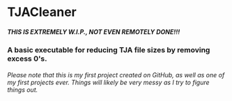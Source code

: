 # TJACleaner
#### *THIS IS EXTREMELY W.I.P., NOT EVEN REMOTELY DONE!!!*
### A basic executable for reducing TJA file sizes by removing excess 0's.
###### Please note that this is my first project created on GitHub, as well as one of my first projects ever. Things will likely be very messy as I try to figure things out.
